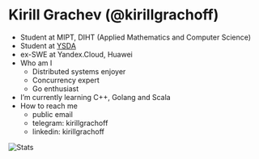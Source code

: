 # Kirill Grachev (@kirillgrachoff)
- Student at MIPT, DIHT (Applied Mathematics and Computer Science)
- Student at [YSDA](https://shad.yandex.ru)
- ex-SWE at Yandex.Cloud, Huawei
- Who am I
  - Distributed systems enjoyer
  - Concurrency expert
  - Go enthusiast
- I’m currently learning C++, Golang and Scala
- How to reach me
  - public email
  - telegram: kirillgrachoff
  - linkedin: kirillgrachoff

![Stats](https://github-readme-stats.vercel.app/api?username=kirillgrachoff&count_private=true&show_icons=true&theme=highcontrast)
